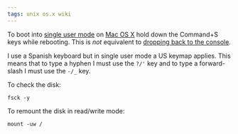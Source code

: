 ```yaml
---
tags: unix os.x wiki
---
```


To boot into [single user mode](/wiki/single_user_mode) on [Mac OS X](/wiki/Mac_OS_X) hold down the Command+S keys while rebooting. This is *not* equivalent to [dropping back to the console](/wiki/dropping_back_to_the_console).

I use a Spanish keyboard but in single user mode a US keymap applies. This means that to type a hyphen I must use the `?/'` key and to type a forward-slash I must use the `-/_` key.

To check the disk:

    fsck -y

To remount the disk in read/write mode:

    mount -uw /
